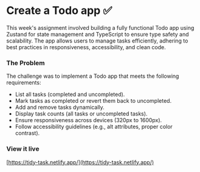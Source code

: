 # Create a Todo app ✅

This week's assignment involved building a fully functional Todo app using Zustand for state management and TypeScript to ensure type safety and scalability. The app allows users to manage tasks efficiently, adhering to best practices in responsiveness, accessibility, and clean code.

### The Problem

The challenge was to implement a Todo app that meets the following requirements:

- List all tasks (completed and uncompleted).
- Mark tasks as completed or revert them back to uncompleted.
- Add and remove tasks dynamically.
- Display task counts (all tasks or uncompleted tasks).
- Ensure responsiveness across devices (320px to 1600px).
- Follow accessibility guidelines (e.g., alt attributes, proper color contrast).

### View it live

[https://tidy-task.netlify.app/](https://tidy-task.netlify.app/)
